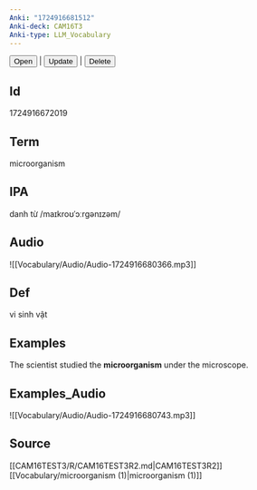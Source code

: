 ```yaml
---
Anki: "1724916681512"
Anki-deck: CAM16T3
Anki-type: LLM_Vocabulary
---
```

<button class="anki-btn-open">Open</button> | <button class="anki-btn-update">Update</button> | <button class="anki-btn-delete">Delete</button>

## Id
1724916672019
## Term
microorganism
## IPA
danh từ /maɪkroʊˈɔːrɡənɪzəm/
## Audio
 ![[Vocabulary/Audio/Audio-1724916680366.mp3]]
## Def
 vi sinh vật

## Examples
The scientist studied the **microorganism** under the microscope. 

## Examples_Audio
![[Vocabulary/Audio/Audio-1724916680743.mp3]]
## Source
 [[CAM16TEST3/R/CAM16TEST3R2.md|CAM16TEST3R2]] [[Vocabulary/microorganism (1)|microorganism (1)]]